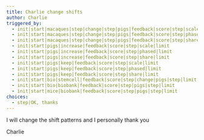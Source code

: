 ```yaml
---
title: Charlie change shifts
author: Charlie
triggered_by:
  - init|start|macaques|step|change|step|pigs|feedback|score|step|scale|limit
  - init|start|macaques|step|change|step|pigs|feedback|score|step|phased|limit
  - init|start|macaques|step|change|step|pigs|feedback|score|step|share|limit
  - init|start|pigs|increase|feedback|score|step|scale|limit
  - init|start|pigs|increase|feedback|score|step|phased|limit
  - init|start|pigs|increase|feedback|score|step|share|limit
  - init|start|pigs|keep|feedback|score|step|scale|limit
  - init|start|pigs|keep|feedback|score|step|phased|limit
  - init|start|pigs|keep|feedback|score|step|share|limit
  - init|start|bio|stemcell|feedback|score|step|change|pigs|step|limit
  - init|start|bio|biobank|feedback|score|step|pigs|step|limit
  - init|start|mice|biobank|feedback|score|step|pigs|step|limit
choices:
  - step|OK, thanks
---
```

I will change the shift patterns and I personally thank you

Charlie
